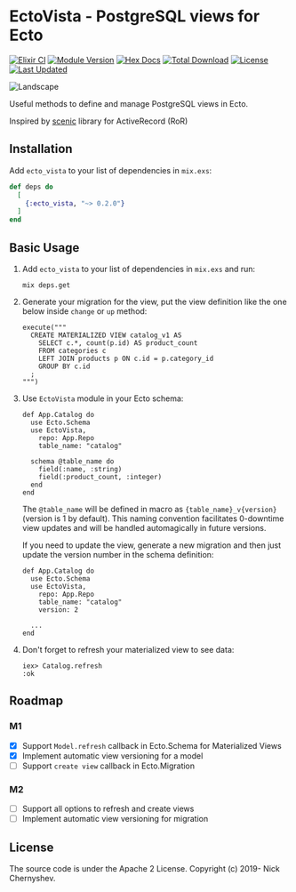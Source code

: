 # EctoVista - PostgreSQL views for Ecto

[![Elixir CI](https://github.com/flowerett/ecto_vista/workflows/Elixir%20CI/badge.svg)](https://github.com/flowerett/ecto_vista/actions)
[![Module Version](https://img.shields.io/hexpm/v/ecto_vista.svg)](https://hex.pm/packages/ecto_vista)
[![Hex Docs](https://img.shields.io/badge/hex-docs-lightgreen.svg)](https://hexdocs.pm/ecto_vista/)
[![Total Download](https://img.shields.io/hexpm/dt/ecto_vista.svg)](https://hex.pm/packages/ecto_vista)
[![License](https://img.shields.io/hexpm/l/ecto_vista.svg)](https://github.com/yyy/ecto_vista/blob/master/LICENSE)
[![Last Updated](https://img.shields.io/github/last-commit/flowerett/ecto_vista.svg)](https://github.com/flowerett/ecto_vista/commits/master)

![Landscape](https://pp.userapi.com/c1111/u5935491/11475271/x_d17f8ffd.jpg)

Useful methods to define and manage PostgreSQL views in Ecto.

Inspired by [scenic](https://github.com/scenic-views/scenic) library for ActiveRecord (RoR)

## Installation

Add `ecto_vista` to your list of dependencies in `mix.exs`:

```elixir
def deps do
  [
    {:ecto_vista, "~> 0.2.0"}
  ]
end
```

## Basic Usage

1. Add `ecto_vista` to your list of dependencies in `mix.exs` and run:

   ```
   mix deps.get
   ```

2. Generate your migration for the view, put the view definition like the one below
inside `change` or `up` method:

   ```
   execute("""
     CREATE MATERIALIZED VIEW catalog_v1 AS
       SELECT c.*, count(p.id) AS product_count
       FROM categories c
       LEFT JOIN products p ON c.id = p.category_id
       GROUP BY c.id
     ;
   """)
   ```

3. Use `EctoVista` module in your Ecto schema:

   ```
   def App.Catalog do
     use Ecto.Schema
     use EctoVista,
       repo: App.Repo
       table_name: "catalog"

     schema @table_name do
       field(:name, :string)
       field(:product_count, :integer)
     end
   end
   ```

   The `@table_name` will be defined in macro as `{table_name}_v{version}`
   (version is 1 by default). This naming convention facilitates 0-downtime view
   updates and will be handled automagically in future versions.

   If you need to update the view, generate a new migration and then just
   update the version number in the schema definition:

   ```
   def App.Catalog do
     use Ecto.Schema
     use EctoVista,
       repo: App.Repo
       table_name: "catalog"
       version: 2

     ...
   end
   ```

4. Don't forget to refresh your materialized view to see data:

   ```
   iex> Catalog.refresh
   :ok
   ```

## Roadmap

### M1

- [x] Support `Model.refresh` callback in Ecto.Schema for Materialized Views
- [x] Implement automatic view versioning for a model
- [ ] Support `create view` callback in Ecto.Migration

### M2
- [ ] Support all options to refresh and create views
- [ ] Implement automatic view versioning for migration

## License

The source code is under the Apache 2 License.
Copyright (c) 2019- Nick Chernyshev.
